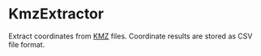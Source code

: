 KmzExtractor
============

Extract coordinates from [KMZ](http://www.google.com/earth/outreach/tutorials/kmz.html) files.
Coordinate results are stored as CSV file format.
